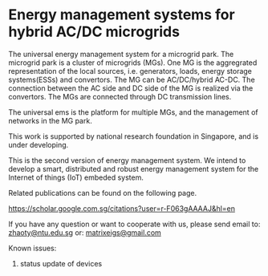 # Energy management systems for hybrid AC/DC microgrids

The universal energy management system for a microgrid park.
The microgrid park is a cluster of microgrids (MGs).
One MG is the aggregrated representation of the local sources, i.e. generators, loads, energy storage systems(ESSs) and convertors. The MG can be AC/DC/hybrid AC-DC. The connection between the AC side and DC side of the MG is realized via the convertors. The MGs are connected through DC transmission lines.

The universal ems is the platform for multiple MGs, and the management of networks in the MG park.

This work is supported by national research foundation in Singapore, and is under developing.

This is the second version of energy management system. We intend to develop a smart, distributed and robust energy management system for the Internet of things (IoT) embeded system.

Related publications can be found on the following page.

https://scholar.google.com.sg/citations?user=r-F063gAAAAJ&hl=en

If you have any question or want to cooperate with us, please send email to:
zhaoty@ntu.edu.sg
or: matrixeigs@gmail.com

Known issues:
1) status update of devices
